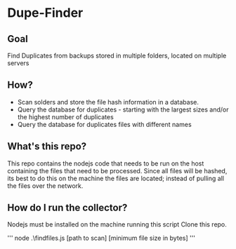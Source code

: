 # Dupe-Finder

## Goal 
Find Duplicates from backups stored in multiple folders, located on multiple servers

## How?

- Scan solders and store the file hash information in a database.
- Query the database for duplicates - starting with the largest sizes and/or the highest number of duplicates
- Query the database for duplicates files with different names

## What's this repo?

This repo contains the nodejs code that needs to be run on the host containing the files that need to be processed. 
Since all files will be hashed, its best to do this on the machine the files are located; instead of pulling all the files over the network.


## How do I run the collector?

Nodejs must be installed on the machine running this script
Clone this repo.

'''
node .\findfiles.js [path to scan] [minimum file size in bytes]
'''

